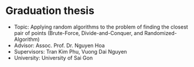 # Graduation thesis
- Topic: Applying random algorithms to the problem of finding the closest pair of points (Brute-Force, Divide-and-Conquer, and Randomized-Algorithm)
- Advisor: Assoc. Prof. Dr. Nguyen Hoa
- Supervisors: Tran Kim Phu, Vuong Dai Nguyen
- University: University of Sai Gon
